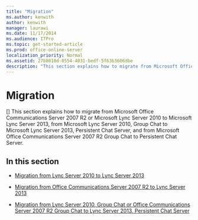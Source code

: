 ```yaml
---
title: "Migration"
ms.author: kenwith
author: kenwith
manager: laurawi
ms.date: 11/17/2014
ms.audience: ITPro
ms.topic: get-started-article
ms.prod: office-online-server
localization_priority: Normal
ms.assetid: 27b8010d-0554-4031-bedf-5f63b3606dbe
description: "This section explains how to migrate from Microsoft Office Communications Server 2007 R2 or Microsoft Lync Server 2010 to Microsoft Lync Server 2013, from Microsoft Lync Server 2010, Group Chat to Microsoft Lync Server 2013, Persistent Chat Server, and from Microsoft Office Communications Server 2007 R2 Group Chat to Persistent Chat Server."
---
```


# Migration
[]
This section explains how to migrate from Microsoft Office Communications Server 2007 R2 or Microsoft Lync Server 2010 to Microsoft Lync Server 2013, from Microsoft Lync Server 2010, Group Chat to Microsoft Lync Server 2013, Persistent Chat Server, and from Microsoft Office Communications Server 2007 R2 Group Chat to Persistent Chat Server.
  
## In this section

- [Migration from Lync Server 2010 to Lync Server 2013](migration-from-lync-server-2010-to-lync-server-2013.md)
    
- [Migration from Office Communications Server 2007 R2 to Lync Server 2013](migration-from-office-communications-server-2007-r2-to-lync-server-2013.md)
    
- [Migration from Lync Server 2010, Group Chat or Office Communications Server 2007 R2 Group Chat to Lync Server 2013, Persistent Chat Server](migration-from-lync-server-2010-group-chat-or-office-communications-server-2007.md)
    

